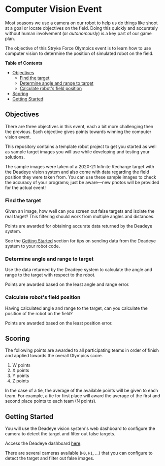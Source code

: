 # Computer Vision Event
<!--
9/23 kick-off
11/11 end of competition
-->

Most seasons we use a camera on our robot to help us do things like
shoot at a goal or locate objectives on the field. Doing this quickly and
accurately without human involvement (or *autonomously*) is a key part of our
game plan.

The objective of this Stryke Force Olympics event is to learn how to use
computer vision to determine the position of simulated robot on the field.

<!-- START doctoc generated TOC please keep comment here to allow auto update -->
<!-- DON'T EDIT THIS SECTION, INSTEAD RE-RUN doctoc TO UPDATE -->
**Table of Contents**

- [Objectives](#objectives)
  - [Find the target](#find-the-target)
  - [Determine angle and range to target](#determine-angle-and-range-to-target)
  - [Calculate robot's field position](#calculate-robots-field-position)
- [Scoring](#scoring)
- [Getting Started](#getting-started)

<!-- END doctoc generated TOC please keep comment here to allow auto update -->

## Objectives

There are three objectives in this event, each a bit more challenging then the
previous. Each objective gives points towards winning the computer vision
event.

This repository contains a template robot project to get you started as well as
sample target images you will use while developing and testing your solutions.

The sample images were taken of a 2020-21 Infinite Recharge target with the
Deadeye vision system and also come with data regarding the field position they
were taken from. You can use these sample images to check the accuracy of your
programs; just be aware—new photos will be provided for the actual event!

### Find the target

Given an image, how well can you screen out false targets and isolate the real
target? This filtering should work from multiple angles and distances.

Points are awarded for obtaining accurate data returned by the Deadeye system.

See the [Getting Started](#getting-started) section for tips on sending data
from the Deadeye system to your robot code.

### Determine angle and range to target

Use the data returned by the Deadeye system to calculate the angle and range to
the target with respect to the robot.

Points are awarded based on the least angle and range error.

### Calculate robot's field position

Having calculated angle and range to the target, can you calculate the position
of the robot on the field?

Points are awarded based on the least position error.

## Scoring

The following points are awarded to all participating teams in order of finish
and applied towards the overall Olympics score.

1. W points
2. X points
3. Y points
4. Z points

In the case of a tie, the average of the available points will be given to each
team. For example, a tie for first place will award the average of the first
and second place points to each team (N points).

## Getting Started

You will use the Deadeye vision system's web dashboard to configure the camera
to detect the target and filter out false targets.

Access the Deadeye dashboard [here](http://192.168.3.10/).

There are several cameras available (`H0`, `H1`, ...) that you can configure to
detect the target and filter out false images.
